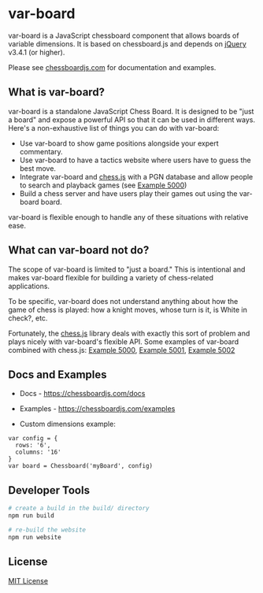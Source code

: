 # var-board

var-board is a JavaScript chessboard component that allows boards of variable dimensions. 
It is based on chessboard.js and depends on [jQuery] v3.4.1 (or higher).

Please see [chessboardjs.com] for documentation and examples.

## What is var-board?

var-board is a standalone JavaScript Chess Board. It is designed to be "just
a board" and expose a powerful API so that it can be used in different ways.
Here's a non-exhaustive list of things you can do with var-board:

- Use var-board to show game positions alongside your expert commentary.
- Use var-board to have a tactics website where users have to guess the best
  move.
- Integrate var-board and [chess.js] with a PGN database and allow people to
  search and playback games (see [Example 5000])
- Build a chess server and have users play their games out using the
  var-board board.

var-board is flexible enough to handle any of these situations with relative
ease.

## What can var-board **not** do?

The scope of var-board is limited to "just a board." This is intentional and
makes var-board flexible for building a variety of chess-related
applications.

To be specific, var-board does not understand anything about how the game of
chess is played: how a knight moves, whose turn is it, is White in check?, etc.

Fortunately, the [chess.js] library deals with exactly this sort of problem and
plays nicely with var-board's flexible API. Some examples of var-board
combined with chess.js: [Example 5000], [Example 5001], [Example 5002]

## Docs and Examples

- Docs - <https://chessboardjs.com/docs>
- Examples - <https://chessboardjs.com/examples>

- Custom dimensions example: 
```
var config = {
  rows: '6',
  columns: '16'
}
var board = Chessboard('myBoard', config)
```
## Developer Tools

```sh
# create a build in the build/ directory
npm run build

# re-build the website
npm run website
```

## License

[MIT License](LICENSE.md)

[jQuery]:https://jquery.com/
[chessboardjs.com]:https://chessboardjs.com
[chess.js]:https://github.com/jhlywa/chess.js
[Example 5000]:https://chessboardjs.com/examples#5000
[Example 5001]:https://chessboardjs.com/examples#5001
[Example 5002]:https://chessboardjs.com/examples#5002
